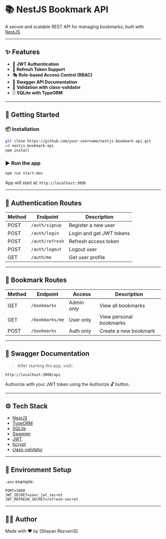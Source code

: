 # 📚 NestJS Bookmark API

A secure and scalable REST API for managing bookmarks, built with [NestJS](https://nestjs.com/).

---

## ✨ Features

- 🔐 **JWT Authentication**
- 🔁 **Refresh Token Support**
- 🎭 **Role-based Access Control (RBAC)**
- 📄 **Swagger API Documentation**
- 🧪 **Validation with class-validator**
- 🗄 **SQLite with TypeORM**

---

## 🚀 Getting Started

### 📦 Installation

```bash
git clone https://github.com/your-username/nestjs-bookmark-api.git
cd nestjs-bookmark-api
npm install
```

### ▶️ Run the app

```bash
npm run start:dev
```

App will start at: `http://localhost:3000`

---

## 🔐 Authentication Routes

| Method | Endpoint        | Description              |
| ------ | --------------- | ------------------------ |
| POST   | `/auth/signup`  | Register a new user      |
| POST   | `/auth/login`   | Login and get JWT tokens |
| POST   | `/auth/refresh` | Refresh access token     |
| POST   | `/auth/logout`  | Logout user              |
| GET    | `/auth/me`      | Get user profile         |

---

## 📌 Bookmark Routes

| Method | Endpoint        | Access     | Description             |
| ------ | --------------- | ---------- | ----------------------- |
| GET    | `/bookmarks`    | Admin only | View all bookmarks      |
| GET    | `/bookmarks/me` | User only  | View personal bookmarks |
| POST   | `/bookmarks`    | Auth only  | Create a new bookmark   |

---

## 📘 Swagger Documentation

> After starting the app, visit:

```
http://localhost:3000/api
```

Authorize with your JWT token using the Authorize 🔓 button.

---

## ⚙️ Tech Stack

- [NestJS](https://nestjs.com/)
- [TypeORM](https://typeorm.io/)
- [SQLite](https://www.sqlite.org/index.html)
- [Swagger](https://swagger.io/)
- [JWT](https://jwt.io/)
- [bcrypt](https://github.com/kelektiv/node.bcrypt.js)
- [class-validator](https://github.com/typestack/class-validator)

---

## 🧪 Environment Setup

`.env` example:

```env
PORT=3000
JWT_SECRET=your_jwt_secret
JWT_REFRESH_SECRET=refresh-secret
```

---

## 👨‍💻 Author

Made with ❤️ by [Shayan RezvaniS]
